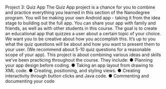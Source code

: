 Project 3: Quiz App
The Quiz App project is a chance for you to combine and practice everything you learned in this section
of the Nanodegree program. You will be making your own Android app - taking it from the idea stage to
building out the full app. You can share your app with family and friends, as well as with other students
in this course.
The goal is to create an educational app that quizzes a user about a certain topic of your choice. We
want you to be creative about how you accomplish this. It’s up to you what the quiz questions will be
about and how you want to present them to your user. (We recommend about 5-10 quiz questions for
a reasonable scope of your app).
This project is about combining various ideas and skills we’ve been practicing throughout the course.
They include:
● Planning your app design before coding.
● Taking an app layout from drawing to XML code.
● Creating, positioning, and styling views.
● Creating interactivity through button clicks and Java code.
● Commenting and documenting your code
